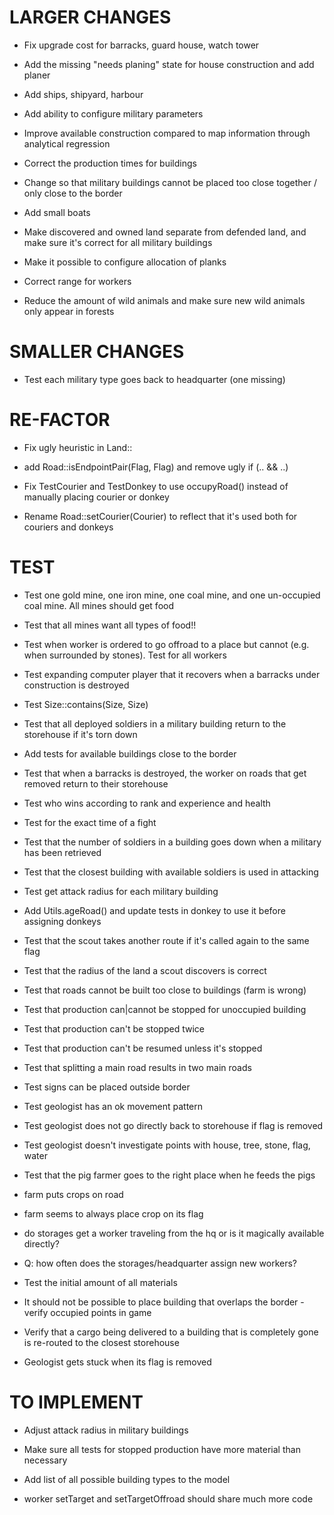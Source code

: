 LARGER CHANGES
==============

* Fix upgrade cost for barracks, guard house, watch tower

* Add the missing "needs planing" state for house construction and add planer

* Add ships, shipyard, harbour

* Add ability to configure military parameters

* Improve available construction compared to map information through analytical regression

* Correct the production times for buildings

* Change so that military buildings cannot be placed too close together / only close to the border

* Add small boats

* Make discovered and owned land separate from defended land, and make sure it's correct for all military buildings

* Make it possible to configure allocation of planks

* Correct range for workers

* Reduce the amount of wild animals and make sure new wild animals only appear in forests


SMALLER CHANGES
===============

* Test each military type goes back to headquarter (one missing)


RE-FACTOR
=========

*  Fix ugly heuristic in Land::<init>

*  add    Road::isEndpointPair(Flag, Flag) and remove ugly if (.. && ..)   

*  Fix TestCourier and TestDonkey to use occupyRoad() instead of manually placing courier or donkey

*  Rename Road::setCourier(Courier) to reflect that it's used both for couriers and donkeys


TEST
====

*  Test one gold mine, one iron mine, one coal mine, and one un-occupied coal mine. All mines should get food

*  Test that all mines want all types of food!!

*  Test when worker is ordered to go offroad to a place but cannot (e.g. when surrounded by stones). Test for all workers 

*  Test expanding computer player that it recovers when a barracks under construction is destroyed

*  Test Size::contains(Size, Size)

*  Test that all deployed soldiers in a military building return to the storehouse if it's torn down

*  Add tests for available buildings close to the border

*  Test that when a barracks is destroyed, the worker on roads that get removed return to their storehouse

*  Test who wins according to rank and experience and health

*  Test for the exact time of a fight

*  Test that the number of soldiers in a building goes down when a military has been retrieved

*  Test that the closest building with available soldiers is used in attacking

*  Test get attack radius for each military building

*  Add Utils.ageRoad() and update tests in donkey to use it before assigning donkeys

*  Test that the scout takes another route if it's called again to the same flag

*  Test that the radius of the land a scout discovers is correct

*  Test that roads cannot be built too close to buildings (farm is wrong)

*  Test that production can|cannot be stopped for unoccupied building

*  Test that production can't be stopped twice

*  Test that production can't be resumed unless it's stopped

*  Test that splitting a main road results in two main roads

*  Test signs can be placed outside border

*  Test geologist has an ok movement pattern

*  Test geologist does not go directly back to storehouse if flag is removed

*  Test geologist doesn't investigate points with house, tree, stone, flag, water

*  Test that the pig farmer goes to the right place when he feeds the pigs

*  farm puts crops on road
 
*  farm seems to always place crop on its flag

*  do storages get a worker traveling from the hq or is it magically available directly?

*  Q: how often does the storages/headquarter assign new workers?

*  Test the initial amount of all materials

*  It should not be possible to place building that overlaps the border - verify occupied points in game

*  Verify that a cargo being delivered to a building that is completely gone is re-routed to the closest storehouse

*  Geologist gets stuck when its flag is removed




TO IMPLEMENT
============

*  Adjust attack radius in military buildings

*  Make sure all tests for stopped production have more material than necessary

*  Add list of all possible building types to the model

*  worker setTarget and setTargetOffroad should share much more code
